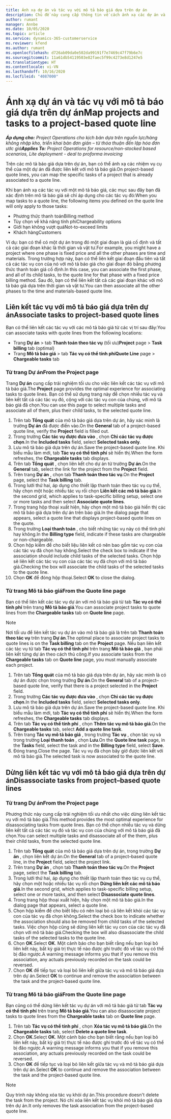 ```yaml
---
title: Ánh xạ dự án và tác vụ với mô tả báo giá dựa trên dự án
description: Chủ đề này cung cấp thông tin về cách ánh xạ các dự án và tác vụ thành một mô tả tác vụ dựa trên dự án.
author: rumant
manager: Annbe
ms.date: 10/05/2020
ms.topic: article
ms.service: dynamics-365-customerservice
ms.reviewer: kfend
ms.author: rumant
ms.openlocfilehash: d726ab09da0e502da99191f7e7469c47f79b6e7c
ms.sourcegitcommit: 11a61db54119503e82faec5f99c4273e8d1247e5
ms.translationtype: HT
ms.contentlocale: vi-VN
ms.lasthandoff: 10/16/2020
ms.locfileid: "4087000"
---
```

# <a name="map-projects-and-tasks-to-a-project-based-quote-line"></a><span data-ttu-id="4f645-103">Ánh xạ dự án và tác vụ với mô tả báo giá dựa trên dự án</span><span class="sxs-lookup"><span data-stu-id="4f645-103">Map projects and tasks to a project-based quote line</span></span>

<span data-ttu-id="4f645-104">_**Áp dụng cho:** Project Operations cho kịch bản dựa trên nguồn lực/hàng không nhập kho, triển khai bản đơn giản – từ thỏa thuận đến lập hóa đơn ước giá_</span><span class="sxs-lookup"><span data-stu-id="4f645-104">_**Applies To:** Project Operations for resource/non-stocked based scenarios, Lite deployment - deal to proforma invoicing_</span></span>

<span data-ttu-id="4f645-105">Trên các mô tả báo giá dựa trên dự án, bạn có thể ánh xạ các nhiệm vụ cụ thể của một dự án đã được liên kết với mô tả báo giá.</span><span class="sxs-lookup"><span data-stu-id="4f645-105">On project-based quote lines, you can map the specific tasks of a project that is already associated to a quote line.</span></span>

<span data-ttu-id="4f645-106">Khi bạn ánh xạ các tác vụ với một mô tả báo giá, các mục sau đây bạn đã xác định trên mô tả báo giá sẽ chỉ áp dụng cho các tác vụ đó:</span><span class="sxs-lookup"><span data-stu-id="4f645-106">When you map tasks to a quote line, the following items you defined on the quote line will only apply to those tasks:</span></span>

- <span data-ttu-id="4f645-107">Phương thức thanh toán</span><span class="sxs-lookup"><span data-stu-id="4f645-107">Billing method</span></span>
- <span data-ttu-id="4f645-108">Tùy chọn về khả năng tính phí</span><span class="sxs-lookup"><span data-stu-id="4f645-108">Chargeability options</span></span>
- <span data-ttu-id="4f645-109">Giới hạn không vượt quá</span><span class="sxs-lookup"><span data-stu-id="4f645-109">Not-to-exceed limits</span></span>
- <span data-ttu-id="4f645-110">Khách hàng</span><span class="sxs-lookup"><span data-stu-id="4f645-110">Customers</span></span>

<span data-ttu-id="4f645-111">Ví dụ: bạn có thể có một dự án trong đó một giai đoạn là giá cố định và tất cả các giai đoạn khác là thời gian và vật tư.</span><span class="sxs-lookup"><span data-stu-id="4f645-111">For example, you might have a project where one phase is fixed price and all the other phases are time and materials.</span></span> <span data-ttu-id="4f645-112">Trong trường hợp này, bạn có thể liên kết giai đoạn đầu tiên và tất cả các tác vụ con của nó với mô tả báo giá cho giai đoạn đó bằng phương thức thanh toán giá cố định.</span><span class="sxs-lookup"><span data-stu-id="4f645-112">In this case, you can associate the first phase, and all of its child tasks, to the quote line for that phase with a fixed price billing method.</span></span> <span data-ttu-id="4f645-113">Sau đó, bạn có thể liên kết tất cả các giai đoạn khác với mô tả báo giá dựa trên thời gian và vật tư.</span><span class="sxs-lookup"><span data-stu-id="4f645-113">You can then associate all the other phases to the time and materials-based quote line.</span></span>

## <a name="associate-tasks-to-project-based-quote-lines"></a><span data-ttu-id="4f645-114">Liên kết tác vụ với mô tả báo giá dựa trên dự án</span><span class="sxs-lookup"><span data-stu-id="4f645-114">Associate tasks to project-based quote lines</span></span>

<span data-ttu-id="4f645-115">Bạn có thể liên kết các tác vụ với các mô tả báo giá từ các vị trí sau đây:</span><span class="sxs-lookup"><span data-stu-id="4f645-115">You can associate tasks with quote lines from the following locations:</span></span>

- <span data-ttu-id="4f645-116">Trang **Dự án** > tab **Thanh toán theo tác vụ** (tối ưu)</span><span class="sxs-lookup"><span data-stu-id="4f645-116">**Project** page > **Task billing** tab (optimal)</span></span>
- <span data-ttu-id="4f645-117">Trang **Mô tả báo giá** > tab **Tác vụ có thể tính phí**</span><span class="sxs-lookup"><span data-stu-id="4f645-117">**Quote Line** page > **Chargeable tasks** tab</span></span> 

### <a name="from-the-project-page"></a><span data-ttu-id="4f645-118">Từ trang Dự án</span><span class="sxs-lookup"><span data-stu-id="4f645-118">From the Project page</span></span>

<span data-ttu-id="4f645-119">Trang **Dự án** cung cấp trải nghiệm tối ưu cho việc liên kết các tác vụ với mô tả báo giá.</span><span class="sxs-lookup"><span data-stu-id="4f645-119">The **Project** page provides the optimal experience for associating tasks to quote lines.</span></span> <span data-ttu-id="4f645-120">Bạn có thể sử dụng trang này để chọn nhiều tác vụ và liên kết tất cả các tác vụ đó, cộng với các tác vụ con của chúng, với mô tả báo giá đã chọn.</span><span class="sxs-lookup"><span data-stu-id="4f645-120">You can use this page to select multiple tasks and associate all of them, plus their child tasks, to the selected quote line.</span></span>

1. <span data-ttu-id="4f645-121">Trên tab **Tổng quát** của mô tả báo giá dựa trên dự án, hãy xác minh là trường **Dự án** đã được điền vào.</span><span class="sxs-lookup"><span data-stu-id="4f645-121">On the **General** tab of a project–based quote line, verify the **Project** field is filled out.</span></span>
2. <span data-ttu-id="4f645-122">Trong trường **Các tác vụ được đưa vào** , chọn **Chỉ các tác vụ được chọn**.</span><span class="sxs-lookup"><span data-stu-id="4f645-122">In the **Included tasks** field, select **Selected tasks only**.</span></span>
3. <span data-ttu-id="4f645-123">Lưu mô tả báo giá dựa trên dự án.</span><span class="sxs-lookup"><span data-stu-id="4f645-123">Save the project-based quote line.</span></span> <span data-ttu-id="4f645-124">Khi biểu mẫu làm mới, tab **Tác vụ có thể tính phí** sẽ hiển thị.</span><span class="sxs-lookup"><span data-stu-id="4f645-124">When the form refreshes, the **Chargeable tasks** tab displays.</span></span>
4. <span data-ttu-id="4f645-125">Trên tab **Tổng quát** , chọn liên kết cho dự án từ trường **Dự án**.</span><span class="sxs-lookup"><span data-stu-id="4f645-125">On the **General** tab, select the link for the project from the **Project** field.</span></span>
5. <span data-ttu-id="4f645-126">Trên trang **Dự án** , chọn tab **Thanh toán theo tác vụ**.</span><span class="sxs-lookup"><span data-stu-id="4f645-126">On the **Project** page, select the **Task billing** tab.</span></span>
6. <span data-ttu-id="4f645-127">Trong lưới thứ hai, áp dụng cho thiết lập thanh toán theo tác vụ cụ thể, hãy chọn một hoặc nhiều tác vụ rồi chọn **Liên kết các mô tả báo giá**.</span><span class="sxs-lookup"><span data-stu-id="4f645-127">In the second grid, which applies to task-specific billing setup, select one or more tasks and then select **Associate quote lines**.</span></span>
7. <span data-ttu-id="4f645-128">Trong trang hộp thoại xuất hiện, hãy chọn một mô tả báo giá hiển thị các mô tả báo giá dựa trên dự án trên báo giá.</span><span class="sxs-lookup"><span data-stu-id="4f645-128">In the dialog page that appears, select a quote line that displays project-based quote lines on the quote.</span></span>
8. <span data-ttu-id="4f645-129">Trong trường **Loại thanh toán** , cho biết những tác vụ này có thể tính phí hay không.</span><span class="sxs-lookup"><span data-stu-id="4f645-129">In the **Billing type** field, indicate if these tasks are chargeable or non-chargeable.</span></span>
9. <span data-ttu-id="4f645-130">Chọn hộp kiểm để cho biết liệu liên kết có nên bao gồm tác vụ con của các tác vụ đã chọn hay không.</span><span class="sxs-lookup"><span data-stu-id="4f645-130">Select the check box to indicate if the association should include child tasks of the selected tasks.</span></span> <span data-ttu-id="4f645-131">Chọn hộp sẽ liên kết các tác vụ con của các tác vụ đã chọn với mô tả báo giá.</span><span class="sxs-lookup"><span data-stu-id="4f645-131">Checking the box will associate the child tasks of the selected tasks to the quote line.</span></span>
10. <span data-ttu-id="4f645-132">Chọn **OK** để đóng hộp thoại.</span><span class="sxs-lookup"><span data-stu-id="4f645-132">Select **OK** to close the dialog.</span></span>

### <a name="from-the-quote-line-page"></a><span data-ttu-id="4f645-133">Từ trang Mô tả báo giá</span><span class="sxs-lookup"><span data-stu-id="4f645-133">From the Quote line page</span></span>

<span data-ttu-id="4f645-134">Bạn có thể liên kết các tác vụ dự án với mô tả báo giá từ tab **Tác vụ có thể tính phí** trên trang **Mô tả báo giá**.</span><span class="sxs-lookup"><span data-stu-id="4f645-134">You can associate project tasks to quote lines from the **Chargeable tasks** tab on **Quote line** page.</span></span>

>[!NOTE]
><span data-ttu-id="4f645-135">Nơi tối ưu để liên kết tác vụ dự án vào mô tả báo giá là trên tab **Thanh toán theo tác vụ** trên trang **Dự án**.</span><span class="sxs-lookup"><span data-stu-id="4f645-135">The optimal place to associate project tasks to quote lines is on the **Task billing** tab on the **Project** page.</span></span> <span data-ttu-id="4f645-136">Nếu bạn liên kết các tác vụ từ tab **Tác vụ có thể tính phí** trên trang **Mô tả báo giá** , bạn phải liên kết từng dự án theo cách thủ công.</span><span class="sxs-lookup"><span data-stu-id="4f645-136">If you associate tasks from the **Chargeable tasks** tab on **Quote line** page, you must manually associate each project.</span></span>

1. <span data-ttu-id="4f645-137">Trên tab **Tổng quát** của mô tả báo giá dựa trên dự án, hãy xác minh là có dự án được chọn trong trường **Dự án**.</span><span class="sxs-lookup"><span data-stu-id="4f645-137">On the **General** tab of a project–based quote line, verify that there is a project selected in the **Project** field.</span></span>
2. <span data-ttu-id="4f645-138">Trong trường **Các tác vụ được đưa vào** , chọn **Chỉ các tác vụ được chọn**.</span><span class="sxs-lookup"><span data-stu-id="4f645-138">In the **Included tasks** field, select **Selected tasks only**.</span></span>
3. <span data-ttu-id="4f645-139">Lưu mô tả báo giá dựa trên dự án.</span><span class="sxs-lookup"><span data-stu-id="4f645-139">Save the project-based quote line.</span></span> <span data-ttu-id="4f645-140">Khi biểu mẫu làm mới, tab **Tác vụ có thể tính phí** sẽ hiển thị.</span><span class="sxs-lookup"><span data-stu-id="4f645-140">When the form refreshes, the **Chargeable tasks** tab displays.</span></span>
4. <span data-ttu-id="4f645-141">Trên tab **Tác vụ có thể tính phí** , chọn **Thêm tác vụ mô tả báo giá**.</span><span class="sxs-lookup"><span data-stu-id="4f645-141">On the **Chargeable tasks** tab, select **Add a quote line task**.</span></span>
5. <span data-ttu-id="4f645-142">Trên trang **Tác vụ mô tả báo giá** , trong trường **Tác vụ** , chọn tác vụ và trong trường **Loại thanh toán** , chọn **Lưu**.</span><span class="sxs-lookup"><span data-stu-id="4f645-142">On the **Quote line task** page, in the **Tasks** field, select the task and in the **Billing type** field, select **Save**.</span></span> 
6. <span data-ttu-id="4f645-143">Đóng trang.</span><span class="sxs-lookup"><span data-stu-id="4f645-143">Close the page.</span></span> <span data-ttu-id="4f645-144">Tác vụ vụ đã chọn bây giờ được liên kết với mô tả báo giá.</span><span class="sxs-lookup"><span data-stu-id="4f645-144">The selected task is now associated to the quote line.</span></span>

## <a name="disassociate-tasks-from-projectbased-quote-lines"></a><span data-ttu-id="4f645-145">Dừng liên kết tác vụ với mô tả báo giá dựa trên dự án</span><span class="sxs-lookup"><span data-stu-id="4f645-145">Disassociate tasks from project–based quote lines</span></span>

### <a name="from-the-project-page"></a><span data-ttu-id="4f645-146">Từ trang Dự án</span><span class="sxs-lookup"><span data-stu-id="4f645-146">From the Project page</span></span>

<span data-ttu-id="4f645-147">Phương thức này cung cấp trải nghiệm tối ưu nhất cho việc dừng liên kết tác vụ với mô tả báo giá.</span><span class="sxs-lookup"><span data-stu-id="4f645-147">This method provides the most optimal experience for disassociating tasks from quote lines.</span></span> <span data-ttu-id="4f645-148">Bạn có thể chọn nhiều tác vụ và dừng liên kết tất cả các tác vụ đó và tác vụ con của chúng với mô tả báo giá đã chọn.</span><span class="sxs-lookup"><span data-stu-id="4f645-148">You can select multiple tasks and disassociate all of the them, plus their child tasks, from the selected quote line.</span></span>

1. <span data-ttu-id="4f645-149">Trên tab **Tổng quát** của mô tả báo giá dựa trên dự án, trong trường **Dự án** , chọn liên kết dự án.</span><span class="sxs-lookup"><span data-stu-id="4f645-149">On the **General** tab of a project–based quote line, in the **Project** field, select the project link.</span></span>
2. <span data-ttu-id="4f645-150">Trên trang **Dự án** , chọn tab **Thanh toán theo tác vụ**.</span><span class="sxs-lookup"><span data-stu-id="4f645-150">On the **Project** page, select the **Task billing** tab.</span></span>
3. <span data-ttu-id="4f645-151">Trong lưới thứ hai, áp dụng cho thiết lập thanh toán theo tác vụ cụ thể, hãy chọn một hoặc nhiều tác vụ rồi chọn **Dừng liên kết các mô tả báo giá**.</span><span class="sxs-lookup"><span data-stu-id="4f645-151">In the second grid, which applies to task-specific billing setup, select one or more tasks, and then select **Disassociate quote lines**.</span></span>
4. <span data-ttu-id="4f645-152">Trong trang hộp thoại xuất hiện, hãy chọn một mô tả báo giá.</span><span class="sxs-lookup"><span data-stu-id="4f645-152">In the dialog page that appears, select a quote line.</span></span>
5. <span data-ttu-id="4f645-153">Chọn hộp kiểm để cho biết liệu có nên loại bỏ cả liên kết khỏi các tác vụ con của tác vụ đã chọn không.</span><span class="sxs-lookup"><span data-stu-id="4f645-153">Select the check box to indicate whether the association should also be removed from child tasks of the selected tasks.</span></span> <span data-ttu-id="4f645-154">Việc chọn hộp cũng sẽ dừng liên kết tác vụ con của các tác vụ đã chọn với mô tả báo giá.</span><span class="sxs-lookup"><span data-stu-id="4f645-154">Checking the box will also disassociate the child tasks of the selected tasks to the quote line.</span></span>
6. <span data-ttu-id="4f645-155">Chọn **OK**.</span><span class="sxs-lookup"><span data-stu-id="4f645-155">Select **OK**.</span></span> <span data-ttu-id="4f645-156">Một cảnh báo cho bạn biết rằng nếu bạn loại bỏ liên kết này, bất kỳ giá trị thực tế nào được ghi trước đó về tác vụ có thể bị đảo ngược.</span><span class="sxs-lookup"><span data-stu-id="4f645-156">A warning message informs you that if you remove this association, any actuals previously recorded on the task could be reversed.</span></span> 
7. <span data-ttu-id="4f645-157">Chọn **OK** để tiếp tục và loại bỏ liên kết giữa tác vụ và mô tả báo giá dựa trên dự án.</span><span class="sxs-lookup"><span data-stu-id="4f645-157">Select **OK** to continue and remove the association between the task and the project-based quote line.</span></span>

### <a name="from-the-quote-line-page"></a><span data-ttu-id="4f645-158">Từ trang Mô tả báo giá</span><span class="sxs-lookup"><span data-stu-id="4f645-158">From the Quote line page</span></span>

<span data-ttu-id="4f645-159">Bạn cũng có thể dừng liên kết tác vụ dự án với mô tả báo giá từ tab **Tác vụ có thể tính phí** trên trang **Mô tả báo giá**.</span><span class="sxs-lookup"><span data-stu-id="4f645-159">You can also disassociate project tasks to quote lines from the **Chargeable tasks** tab on **Quote line** page.</span></span>

1. <span data-ttu-id="4f645-160">Trên tab **Tác vụ có thể tính phí** , chọn **Xóa tác vụ mô tả báo giá**.</span><span class="sxs-lookup"><span data-stu-id="4f645-160">On the **Chargeable tasks** tab, select **Delete a quote line task**.</span></span>
2. <span data-ttu-id="4f645-161">Chọn **OK**.</span><span class="sxs-lookup"><span data-stu-id="4f645-161">Select **OK**.</span></span> <span data-ttu-id="4f645-162">Một cảnh báo cho bạn biết rằng nếu bạn loại bỏ liên kết này, bất kỳ giá trị thực tế nào được ghi trước đó về tác vụ có thể bị đảo ngược.</span><span class="sxs-lookup"><span data-stu-id="4f645-162">A warning message informs you that if you remove this association, any actuals previously recorded on the task could be reversed.</span></span> 
3. <span data-ttu-id="4f645-163">Chọn **OK** để tiếp tục và loại bỏ liên kết giữa tác vụ và mô tả báo giá dựa trên dự án.</span><span class="sxs-lookup"><span data-stu-id="4f645-163">Select **OK** to continue and remove the association between the task and the project-based quote line.</span></span>

>[!NOTE]
> <span data-ttu-id="4f645-164">Quy trình này không xóa tác vụ khỏi dự án.</span><span class="sxs-lookup"><span data-stu-id="4f645-164">This procedure doesn't delete the task from the project.</span></span> <span data-ttu-id="4f645-165">Nó chỉ xóa liên kết tác vụ khỏi mô tả báo giá dựa trên dự án.</span><span class="sxs-lookup"><span data-stu-id="4f645-165">It only removes the task association from the project-based quote line.</span></span>
